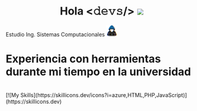 <!--### Hi there 👋-->
<h1 align="center"><b> Hola <𝚍𝚎𝚟𝚜/> </b><img src="https://media.giphy.com/media/hvRJCLFzcasrR4ia7z/giphy.gif" width="35"></h1>
<a>Estudio Ing. Sistemas Computacionales </a> <picture><img src = "https://github.com/0xAbdulKhalid/0xAbdulKhalid/raw/main/assets/mdImages/about_me.gif" width = 30px></picture> 
<br>
<h1>Experiencia con herramientas durante mi tiempo en la universidad</h1>
<br>  
[![My Skills](https://skillicons.dev/icons?i=azure,HTML,PHP,JavaScript)](https://skillicons.dev)







<!--
**JovanyMolina/JovanyMolina** is a ✨ _special_ ✨ repository because its `README.md` (this file) appears on your GitHub profile.

Here are some ideas to get you started:

- 🔭 I’m currently working on ...
- 🌱 I’m currently learning ...
- 👯 I’m looking to collaborate on ...
- 🤔 I’m looking for help with ...
- 💬 Ask me about ...
- 📫 How to reach me: ...
- 😄 Pronouns: ...
- ⚡ Fun fact: ...
-->

